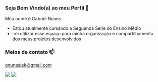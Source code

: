 ### Seja Bem Vindo(a) ao meu Perfil 🙂

Meu nome é Gabriel Nunes

- Estou atualmente cursando a Seguanda Serie do Ensino Médio
- irei utilizar esse espaço para minha organização e compartilhamento dos meus projetos desenvolvidos

### Meios de contato 📫

gnunesiek@gmail.com





![](https://media.tenor.com/mCiM7CmGGI4AAAAM/naruto.gif)           ![](https://media.tenor.com/uO37-aKreAEAAAAM/kakashi-naruto.gif)
